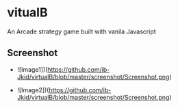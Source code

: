 # vitualB

An Arcade strategy game built with vanila Javascript

## Screenshot

- ![Image1])(https://github.com/ib-Jkid/virtualB/blob/master/screenshot/Screenshot.png)

- ![Image2])(https://github.com/ib-Jkid/virtualB/blob/master/screenshot/Screenshot.png)